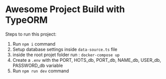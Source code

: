 # Awesome Project Build with TypeORM

Steps to run this project:

1. Run `npm i` command
2. Setup database settings inside `data-source.ts` file
3. inside the root projet folder run : `docker-compose up`
4. Create a `.env` with the PORT, HOTS_db, PORT_db, NAME_db, USER_db, PASSWORD_db variable
5. Run `npm run dev` command
